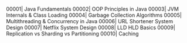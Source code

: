 00001| Java Fundamentals
00002| OOP Principles in Java
00003| JVM Internals & Class Loading
00004| Garbage Collection Algorithms
00005| Multithreading & Concurrency in Java
00006| URL Shortener System Design
00007| Netflix System Design
00008| LLD HLD Basics
00009| Replication vs Sharding vs Partitioning
00010| Caching
